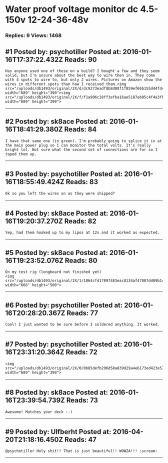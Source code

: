 # Water proof voltage monitor dc 4.5-150v 12-24-36-48v

### Replies: 9 Views: 1468

## \#1 Posted by: psychotiller Posted at: 2016-01-16T17:37:22.432Z Reads: 90

```
Has anyone used one of these on a build? I bought a few and they seem solid, but I'm unsure about the best way to wire then in. They come with 4 spots to wire to, but only 2 wires. Pictures on Amazon show the wires in different spots than how I received them.<img src="/uploads/db1493/original/2X/d/dc9273eadf8b8d88f1f859ef66b155d44fdc03e2.jpg" width="689" height="390"><img src="/uploads/db1493/original/2X/f/f1a906c28ff3efba16ae5187ab05c4f4a3fbb01d.jpg" width="689" height="390">
```

---
## \#2 Posted by: sk8ace Posted at: 2016-01-16T18:41:29.380Z Reads: 84

```
I have that same one (in green). I'm probably going to splice it in at the main power plug so I can monitor the total volts. It's really bright lol. Not sure what the second set of connections are for so I taped them up.
```

---
## \#3 Posted by: psychotiller Posted at: 2016-01-16T18:55:49.424Z Reads: 83

```
Ok so you left the wires on as they were shipped?
```

---
## \#4 Posted by: sk8ace Posted at: 2016-01-16T19:20:37.270Z Reads: 82

```
Yep, had them hooked up to my lipos at 12s and it worked as expected.
```

---
## \#5 Posted by: sk8ace Posted at: 2016-01-16T19:23:52.076Z Reads: 80

```
On my test rig (longboard not finished yet) 
<img src="/uploads/db1493/original/2X/1/1864cfd17897483eac8134af47807dd89b14590f.jpg" width="666" height="500">
```

---
## \#6 Posted by: psychotiller Posted at: 2016-01-16T20:28:20.367Z Reads: 77

```
Cool! I just wanted to be sure before I soldered anything. It worked.
```

---
## \#7 Posted by: psychotiller Posted at: 2016-01-16T23:31:20.364Z Reads: 72

```
<img src="/uploads/db1493/original/2X/0/0b85defb296d58a839d29a4e6173ed423e5795d0.jpg" width="689" height="390">
```

---
## \#8 Posted by: sk8ace Posted at: 2016-01-16T23:39:54.739Z Reads: 73

```
Awesome! Matches your deck :-)
```

---
## \#9 Posted by: Ulfberht Posted at: 2016-04-20T21:18:16.450Z Reads: 47

```
@psychotiller Holy shit!! That is just beautiful!! WOWZA!!! :scream:
```

---
